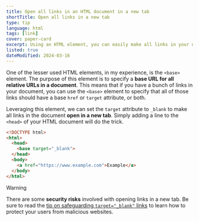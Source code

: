 ```yaml
---
title: Open all links in an HTML document in a new tab
shortTitle: Open all links in a new tab
type: tip
language: html
tags: [link]
cover: paper-card
excerpt: Using an HTML element, you can easily make all links in your document open in a new tab. Learn how with this quick tip.
listed: true
dateModified: 2024-03-16
---
```


One of the lesser used HTML elements, in my experience, is the `<base>` element. The purpose of this element is to specify a **base URL for all relative URLs in a document**. This means that if you have a bunch of links in your document, you can use the `<base>` element to specify that all of those links should have a base `href` or `target` attribute, or both.

Leveraging this element, we can set the `target` attribute to `_blank` to make all links in the document **open in a new tab**. Simply adding a line to the `<head>` of your HTML document will do the trick.

```html
<!DOCTYPE html>
<html>
  <head>
    <base target="_blank">
  </head>
  <body>
    <a href="https://www.example.com">Example</a>
  </body>
</html>
```

> [!WARNING]
>
> There are some **security risks** involved with opening links in a new tab. Be sure to read the [tip on safeguarding `target="_blank"` links](/html/s/target-blank) to learn how to protect your users from malicious websites.

